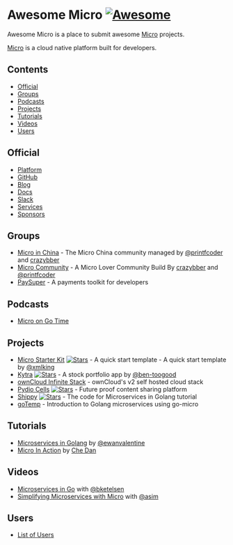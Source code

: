 # Awesome Micro [![Awesome](https://awesome.re/badge.svg)](https://awesome.re)

Awesome Micro is a place to submit awesome [Micro](https://github.com/micro) projects.

[Micro](https://github.com/micro) is a cloud native platform built for developers.

## Contents

- [Official](#official)
- [Groups](#groups)
- [Podcasts](#podcasts)
- [Projects](#projects)
- [Tutorials](#tutorials)
- [Videos](#videos)
- [Users](#users)

## Official

- [Platform](https://m3o.com)
- [GitHub](https://github.com/micro)
- [Blog](https://medium.com/microhq)
- [Docs](https://github.com/micro/docs)
- [Slack](https://slack.m3o.com)
- [Services](https://github.com/micro/services)
- [Sponsors](https://github.com/sponsors/micro)

## Groups

- [Micro in China](https://github.com/micro-in-cn) - The Micro China community managed by [@printfcoder](https://github.com/printfcoder) and [crazybber](github.com/crazybber)
- [Micro Community](https://github.com/micro-community) - A Micro Lover Community Build By  [crazybber](github.com/crazybber) and [@printfcoder](https://github.com/printfcoder)
- [PaySuper](https://github.com/paysuper) - A payments toolkit for developers

## Podcasts

- [Micro on Go Time](https://changelog.com/gotime/8)

## Projects

- [Micro Starter Kit](https://github.com/xmlking/micro-starter-kit)  [![Stars](https://img.shields.io/github/stars/xmlking/micro-starter-kit.svg)](https://github.com/xmlking/micro-starter-kit) - A quick start template - A quick start template by [@xmlking](https://github.com/xmlking)
- [Kytra](https://github.com/microhq/portfolio)  [![Stars](https://img.shields.io/github/stars/microhq/portfolio.svg)](https://github.com/microhq/portfoliot) - A stock portfolio app by [@ben-toogood](https://github.com/ben-toogood)
- [ownCloud Infinite Stack](https://github.com/owncloud/ocis) - ownCloud's v2 self hosted cloud stack
- [Pydio Cells](https://github.com/pydio/cells) [![Stars](https://img.shields.io/github/stars/pydio/cells.svg)](https://github.com/pydio/cells) - Future proof content sharing platform
- [Shippy](https://github.com/EwanValentine/shippy) [![Stars](https://img.shields.io/github/stars/EwanValentine/shippy.svg)](https://github.com/EwanValentine/shippy) - The code for Microservices in Golang tutorial
- [goTemp](https://bitbucket.org/Bolbeck/gotemp/src/master) -  Introduction to Golang microservices using go-micro

## Tutorials

- [Microservices in Golang](https://ewanvalentine.io/microservices-in-golang-part-1/) by [@ewanvalentine](https://github.com/ewanvalentine)
- [Micro In Action](https://medium.com/@dche423/micro-in-action-1be29b057f2d) by [Che Dan
](https://twitter.com/dche423)

## Videos

- [Microservices in Go](https://www.youtube.com/watch?v=OcjMi9cXItY) with [@bketelsen](https://github.com/bketelsen)
- [Simplifying Microservices with Micro](https://www.youtube.com/watch?v=xspaDovwk34) with [@asim](https://www.youtube.com/watch?v=xspaDovwk34)

## Users

- [List of Users](https://github.com/micro/docs/tree/master/users)
